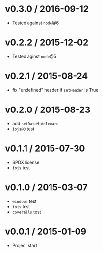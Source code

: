v0.3.0 / 2016-09-12
==================

  * Tested against `node`@6

v0.2.2 / 2015-12-02
==================

  * Tested aginst `node`@5

v0.2.1 / 2015-08-24
==================

  * fix "undefined" header if `setHeader` is True

v0.2.0 / 2015-08-23
==================

  * add `setDateMiddleware`
  * `iojs@3` test

v0.1.1 / 2015-07-30
==================

  * SPDX license
  * `iojs` test

v0.1.0 / 2015-03-07
==================

  * `windows` test
  * `iojs` test
  * `coveralls` test

v0.0.1 / 2015-01-09
==================

  * Project start
